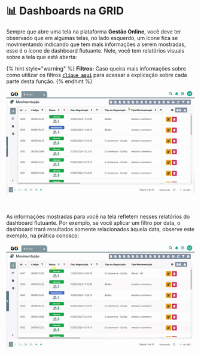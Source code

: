 # 📊 Dashboards na GRID

Sempre que abre uma tela na plataforma **Gestão Online**, você deve ter observado que em algumas telas, no lado esquerdo, um ícone fica se movimentando indicando que tem mais informações a serem mostradas, esse é o ícone de dashboard flutuante. Nele, você tem relatórios visuais sobre a tela que está aberta:

{% hint style="warning" %}
**Filtros:** Caso queira mais informações sobre como utilizar os filtros [**`clique aqui`**](/erp-v2/primeiro_acesso/filtros.md) para acessar a explicação sobre cada parte desta função.
{% endhint %}

![](/erp-v2/assets/relatorios_dashboard_aba.gif)

<br>

As informações mostradas para você na tela refletem nesses relatórios do dashboard flutuante. Por exemplo, se você aplicar um filtro por data, o dashboard trará resultados somente relacionados àquela data, observe este exemplo, na prática conosco:

![](/erp-v2/assets/relatorios_dashboard_data.gif)

<br>